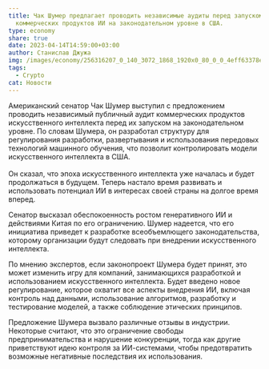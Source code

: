 ```yaml
---
title: Чак Шумер предлагает проводить независимые аудиты перед запуском
  коммерческих продуктов ИИ на законодательном уровне в США.
type: economy
share: true
date: 2023-04-14T14:59:00+03:00
author: Станислав Джужа
img: /images/economy/256316207_0_140_3072_1868_1920x0_80_0_0_4eff63378e30b6c21f66b3f425fa3d8b.jpg
tags:
  - Crypto
cat: Новости
---
```

Американский сенатор Чак Шумер выступил с предложением проводить независимый публичный аудит коммерческих продуктов искусственного интеллекта перед их запуском на законодательном уровне. По словам Шумера, он разработал структуру для регулирования разработки, развертывания и использования передовых технологий машинного обучения, что позволит контролировать модели искусственного интеллекта в США.\
\
Он сказал, что эпоха искусственного интеллекта уже началась и будет продолжаться в будущем. Теперь настало время развивать и использовать потенциал ИИ в интересах своей страны на долгое время вперед.

Сенатор высказал обеспокоенность ростом генеративного ИИ и действиями Китая по его ограничению. Шумер надеется, что его инициатива приведет к разработке всеобъемлющего законодательства, которому организации будут следовать при внедрении искусственного интеллекта.

По мнению экспертов, если законопроект Шумера будет принят, это может изменить игру для компаний, занимающихся разработкой и использованием искусственного интеллекта. Будет введено новое регулирование, которое охватит все аспекты внедрения ИИ, включая контроль над данными, использование алгоритмов, разработку и тестирование моделей, а также соблюдение этических принципов.

Предложение Шумера вызвало различные отзывы в индустрии. Некоторые считают, что это ограничение свободы предпринимательства и нарушение конкуренции, тогда как другие приветствуют идею контроля за ИИ-системами, чтобы предотвратить возможные негативные последствия их использования.